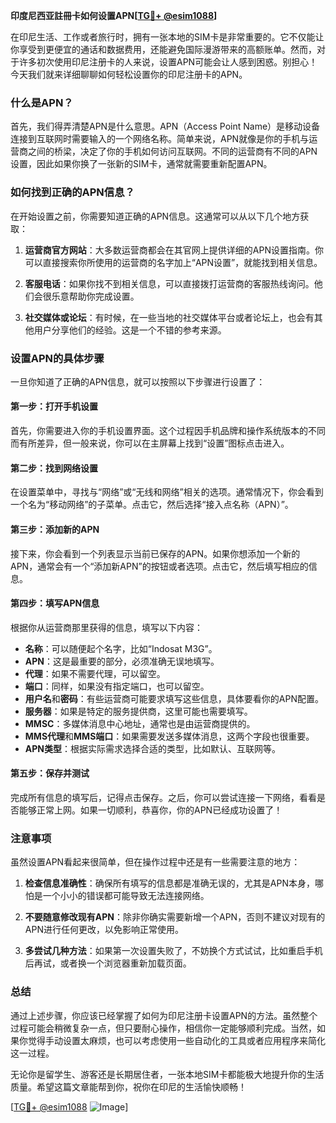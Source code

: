 **印度尼西亚註冊卡如何设置APN[[TG💪+ @esim1088](https://t.me/s/esim1088)]**

在印尼生活、工作或者旅行时，拥有一张本地的SIM卡是非常重要的。它不仅能让你享受到更便宜的通话和数据费用，还能避免国际漫游带来的高额账单。然而，对于许多初次使用印尼注册卡的人来说，设置APN可能会让人感到困惑。别担心！今天我们就来详细聊聊如何轻松设置你的印尼注册卡的APN。

### 什么是APN？

首先，我们得弄清楚APN是什么意思。APN（Access Point Name）是移动设备连接到互联网时需要输入的一个网络名称。简单来说，APN就像是你的手机与运营商之间的桥梁，决定了你的手机如何访问互联网。不同的运营商有不同的APN设置，因此如果你换了一张新的SIM卡，通常就需要重新配置APN。

### 如何找到正确的APN信息？

在开始设置之前，你需要知道正确的APN信息。这通常可以从以下几个地方获取：

1. **运营商官方网站**：大多数运营商都会在其官网上提供详细的APN设置指南。你可以直接搜索你所使用的运营商的名字加上“APN设置”，就能找到相关信息。
   
2. **客服电话**：如果你找不到相关信息，可以直接拨打运营商的客服热线询问。他们会很乐意帮助你完成设置。

3. **社交媒体或论坛**：有时候，在一些当地的社交媒体平台或者论坛上，也会有其他用户分享他们的经验。这是一个不错的参考来源。

### 设置APN的具体步骤

一旦你知道了正确的APN信息，就可以按照以下步骤进行设置了：

#### 第一步：打开手机设置

首先，你需要进入你的手机设置界面。这个过程因手机品牌和操作系统版本的不同而有所差异，但一般来说，你可以在主屏幕上找到“设置”图标点击进入。

#### 第二步：找到网络设置

在设置菜单中，寻找与“网络”或“无线和网络”相关的选项。通常情况下，你会看到一个名为“移动网络”的子菜单。点击它，然后选择“接入点名称（APN）”。

#### 第三步：添加新的APN

接下来，你会看到一个列表显示当前已保存的APN。如果你想添加一个新的APN，通常会有一个“添加新APN”的按钮或者选项。点击它，然后填写相应的信息。

#### 第四步：填写APN信息

根据你从运营商那里获得的信息，填写以下内容：
- **名称**：可以随便起个名字，比如“Indosat M3G”。
- **APN**：这是最重要的部分，必须准确无误地填写。
- **代理**：如果不需要代理，可以留空。
- **端口**：同样，如果没有指定端口，也可以留空。
- **用户名**和**密码**：有些运营商可能要求填写这些信息，具体要看你的APN配置。
- **服务器**：如果是特定的服务提供商，这里可能也需要填写。
- **MMSC**：多媒体消息中心地址，通常也是由运营商提供的。
- **MMS代理**和**MMS端口**：如果需要发送多媒体消息，这两个字段也很重要。
- **APN类型**：根据实际需求选择合适的类型，比如默认、互联网等。

#### 第五步：保存并测试

完成所有信息的填写后，记得点击保存。之后，你可以尝试连接一下网络，看看是否能够正常上网。如果一切顺利，恭喜你，你的APN已经成功设置了！

### 注意事项

虽然设置APN看起来很简单，但在操作过程中还是有一些需要注意的地方：

1. **检查信息准确性**：确保所有填写的信息都是准确无误的，尤其是APN本身，哪怕是一个小小的错误都可能导致无法连接网络。

2. **不要随意修改现有APN**：除非你确实需要新增一个APN，否则不建议对现有的APN进行任何更改，以免影响正常使用。

3. **多尝试几种方法**：如果第一次设置失败了，不妨换个方式试试，比如重启手机后再试，或者换一个浏览器重新加载页面。

### 总结

通过上述步骤，你应该已经掌握了如何为印尼注册卡设置APN的方法。虽然整个过程可能会稍微复杂一点，但只要耐心操作，相信你一定能够顺利完成。当然，如果你觉得手动设置太麻烦，也可以考虑使用一些自动化的工具或者应用程序来简化这一过程。

无论你是留学生、游客还是长期居住者，一张本地SIM卡都能极大地提升你的生活质量。希望这篇文章能帮到你，祝你在印尼的生活愉快顺畅！

[[TG💪+ @esim1088](https://t.me/s/esim1088) ![Image](https://i.postimg.cc/4NQfJmqS/Snipaste-2025-05-13-00-14-12.png)]